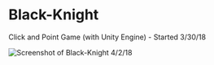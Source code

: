 # Black-Knight
Click and Point Game (with Unity Engine) - Started 3/30/18

![Screenshot of Black-Knight 4/2/18](https://i.imgur.com/sBnisIG.jpg)

